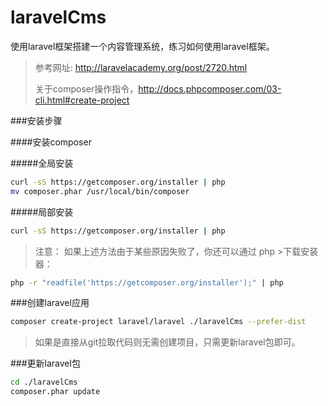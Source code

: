 # laravelCms
使用laravel框架搭建一个内容管理系统，练习如何使用laravel框架。
> 参考网址: http://laravelacademy.org/post/2720.html
> 
> 关于composer操作指令，http://docs.phpcomposer.com/03-cli.html#create-project

###安装步骤

####安装composer

#####全局安装
```sh
curl -sS https://getcomposer.org/installer | php
mv composer.phar /usr/local/bin/composer
```
#####局部安装
```sh
curl -sS https://getcomposer.org/installer | php
```

>注意： 如果上述方法由于某些原因失败了，你还可以通过 php >下载安装器：

```sh
php -r "readfile('https://getcomposer.org/installer');" | php
```

###创建laravel应用

```sh
composer create-project laravel/laravel ./laravelCms --prefer-dist
```

>如果是直接从git拉取代码则无需创建项目，只需更新laravel包即可。

###更新laravel包
```sh
cd ./laravelCms
composer.phar update
```
